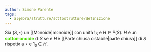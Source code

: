 ```yaml
---
author: Simone Parente
tags:
  - algebra/strutture/sottostrutture/definizione
---
```

Sia $(S,\star)$ un [[Monoide|monoide]] con unità $1_S$ e $H \in P(S)$.
$H$ è un <span style="color:#4ddb00"> <strong>sottomonoide</strong></span> di $S$ se è $H$ è [[Parte chiusa o stabile|parte chiusa]] di $S$ rispetto a $\star$ e $1_S \in H$.


